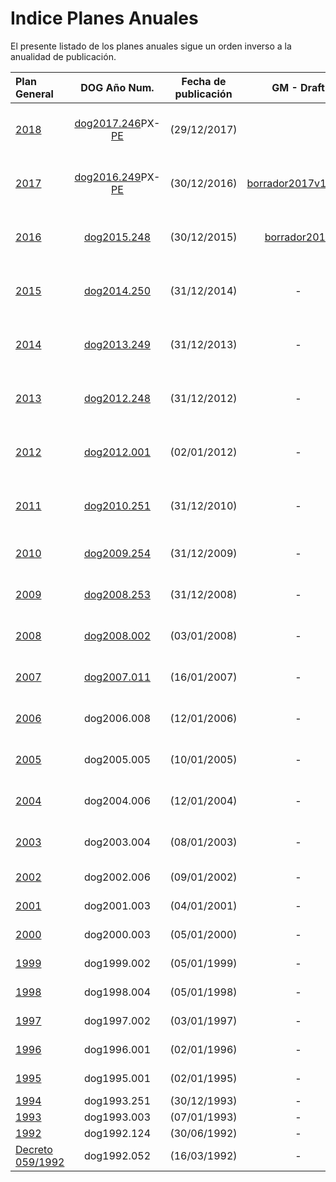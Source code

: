 
Indice Planes Anuales
=====

El presente listado de los planes anuales sigue un orden inverso a la anualidad de publicación.

| Plan General | DOG Año Num. | Fecha de publicación | GM - Draft | Wikia-Draft |BD Muestreos|
| :----------- | :----------: | :------------------: | :--------: | :---------: | :--------- |
| [2018][]| [dog2017.246](https://goo.gl/K7QC8H)PX-[PE](https://goo.gl/a1skz7) | (29/12/2017) | | - |pexma pespec plantidad KPOL|
| [2017][] | [dog2016.249](https://goo.gl/m8W7gR)PX-[PE](https://goo.gl/MNm08K) | (30/12/2016) |[borrador2017v1.30U](draft-pexma2017.md)| - |pexma pespec plantidad KPOL|
| [2016][] | [dog2015.248](http://goo.gl/2djtGX) | (30/12/2015) | [borrador2016](draft-plangeneral2016.md) | - |pexma pespec plantidad KPOL|
| [2015][] | [dog2014.250](http://goo.gl/V79N6H) | (31/12/2014) | - | - |pexma pespec plantidad KPOL|
| [2014][] | [dog2013.249](http://goo.gl/SML2Rg) | (31/12/2013) | - | - |pexma pespec plantidad KPOL|
| [2013][] | [dog2012.248](http://goo.gl/ipYXr) | (31/12/2012) | - | - |pexma pespec plantidad KPOL|
| [2012][] | [dog2012.001](http://goo.gl/JAChJ) | (02/01/2012) | - | - |pexma pespec plantidad KPOL|
| [2011][] | [dog2010.251][] | (31/12/2010) | - | - |pexma pespec plantidad KPOL|
| [2010][] | [dog2009.254](http://goo.gl/soJecp) | (31/12/2009) | - | - |pexma pespec plantidad |
| [2009][] | [dog2008.253](http://goo.gl/0xjEx9) | (31/12/2008) | - | - |pexma pespec plantidad |
| [2008][] | [dog2008.002](http://goo.gl/0K8Zf3) | (03/01/2008) | - | - |pexma pespec plantidad |
| [2007][] | [dog2007.011](http://goo.gl/ygwiQv) | (16/01/2007) | - | [DWk 2007](Draft-pexma2007-GL.md) |pexma pespec plantidad |
| [2006][] | dog2006.008 | (12/01/2006) | - | [DWk 2006](Draft-pexma2006-GL.md) |pexma pespec plantidad |
| [2005][] | dog2005.005 | (10/01/2005) | - | [DWk 2005](Draft-pexma2005-GL.md) |pexma pespec plantidad |
| [2004][] | dog2004.006 | (12/01/2004) | - | [DWk 2004](Draft-pexma2004-GL.md) |pexma pespec plantidad |
| [2003][] | dog2003.004 | (08/01/2003) | - | [DWk 2003](Draft-pexma2003-GL.md) | pexma pespec plantidad |
| [2002][] | dog2002.006 | (09/01/2002) | - | [DWk 2002](Draft-pexma2002-GL.md) | - |
| [2001][] | dog2001.003 | (04/01/2001) | - | [DWk 2001](Draft-pexma2001-GL.md) | - |
| [2000][] | dog2000.003 | (05/01/2000) | - | [DWk 2000](Draft-pexma2000-GL.md) | - |
| [1999][] | dog1999.002 | (05/01/1999) | - | [DWk 1999](Draft-pexma1999-GL.md) | - |
| [1998][] | dog1998.004 | (05/01/1998) | - | [DWk 1998](Draft-pexma1998-GL.md) | - |
| [1997][] | dog1997.002 | (03/01/1997) | - | [DWk 1997](Draft-pexma1997-GL.md) | - |
| [1996][] | dog1996.001 | (02/01/1996) | - | [DWk 1996](Draft-pexma1996-GL.md) | - |
| [1995][] | dog1995.001 | (02/01/1995) | - | [DWk 1995](Draft-pexma1995-GL.md) | - |
| [1994][] | dog1993.251 | (30/12/1993) | - | - | - |
| [1993][] | dog1993.003 | (07/01/1993) | - | - | - |
| [1992][] | dog1992.124 | (30/06/1992) | - | - | - |
| [Decreto 059/1992][] | dog1992.052 | (16/03/1992) | - | - | - |




 [2018]: http://www.galiciamarineira.info/content/planes-general-y-espec%C3%ADficos-2018
 [2017]: http://www.galiciamarineira.info/content/planes-general-y-espec%C3%ADficos-2017
 [2016]: http://www.galiciamarineira.info/content/plan-general-de-explotaci%C3%B3n-marisquera-2016
 [2015]: http://www.galiciamarineira.info/content/plan-general-de-explotaci%C3%B3n-marisquera-2015
 [2014]: http://www.galiciamarineira.info/content/plan-xeral-de-explotaci%C3%B3n-marisqueira-2014
 [2013]: http://www.galiciamarineira.info/content/plan-general-de-explotaci%C3%B3n-marisquera-2013
 [2012]: http://www.galiciamarineira.info/content/plan-general-de-explotaci%C3%B3n-marisquera-2012
 [2011]: http://www.galiciamarineira.info/content/plan-general-de-explotaci%C3%B3n-marisquera-2011
 [2010]: http://www.xunta.es/dog/Publicados/2009/20091231/Anuncio3BF4A_es.html
 [2009]: http://www.xunta.es/dog/Publicados/2008/20081231/Anuncio500E6_es.html
 [2008]: http://www.xunta.es/dog/Publicados/2008/20080103/AnuncioD4E_es.html
 [2007]: http://www.xunta.es/dog/Publicados/2007/20070116/Anuncio1B62_es.html
 [2006]: http://www.xunta.es/dog/Publicados/2006/20060112/Anuncio1A62_es.html
 [2005]: http://www.xunta.es/dog/Publicados/2005/20050110/Anuncio105E_es.html
 [2004]: http://www.xunta.es/dog/Publicados/2004/20040112/AnuncioECA_es.html
 [2003]: http://www.xunta.es/dog/Publicados/2003/20030108/AnuncioC62_es.html
 [2002]: http://www.xunta.es/dog/Publicados/2002/20020109/AnuncioD22_es.html
 [2001]: http://www.xunta.es/dog/Publicados/2001/20010104/AnuncioDBE_es.html
 [2000]: http://www.xunta.es/dog/Publicados/2000/20000105/Anuncio6BEA_es.html
 [1999]: http://www.xunta.es/dog/Publicados/1999/19990105/Anuncio11A8E_es.html
 [1998]: http://www.xunta.es/dog/Publicados/1998/19980108/Anuncio23BE_es.html
 [1997]: http://www.xunta.es/dog/Publicados/1997/19970103/AnuncioFC1E_es.html
 [1996]: http://www.xunta.es/dog/Publicados/1996/19960102/Anuncio211A_es.html
 [1995]: http://www.galiciamarineira.info/content/plan-general-de-explotaci%C3%B3n-marisquera-1995
 [1994]: http://www.galiciamarineira.info/content/plan-general-de-explotaci%C3%B3n-marisqueira-1994
 [1993]: http://www.galiciamarineira.info/content/plan-general-de-explotaci%C3%B3n-marisqueira-1993
 [1992]: http://www.galiciamarineira.info/content/plan-general-explotaci%C3%B3n-marisqueira-1992
 [Decreto 059/1992]: http://www.xunta.es/dog/Publicados/1992/19920316/Anuncio627E_es.pdf
 [Decreto 059/1992gl]: http://www.xunta.es/dog/Publicados/1992/19920316/Anuncio1C9A6_gl.pdf

 [dog2010.251]: http://www.xunta.gal/dog/Publicados/2010/20101231/Anuncio4604E_gl.html

